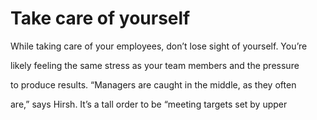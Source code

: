 # Take care of yourself

While taking care of your employees, don’t lose sight of yourself. You’re

likely feeling the same stress as your team members and the pressure

to produce results. “Managers are caught in the middle, as they often

are,” says Hirsh. It’s a tall order to be “meeting targets set by upper